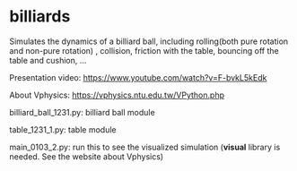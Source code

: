 # billiards

Simulates the dynamics of a billiard ball, including rolling(both pure rotation and non-pure rotation) , collision, friction with the table, bouncing off the table and cushion, ...

Presentation video: https://www.youtube.com/watch?v=F-bvkL5kEdk

About Vphysics: https://vphysics.ntu.edu.tw/VPython.php

billiard_ball_1231.py: billiard ball module

table_1231_1.py: table module

main_0103_2.py: run this to see the visualized simulation (**visual** library is needed. See the website about Vphysics)
